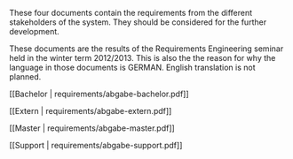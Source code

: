 These four documents contain the requirements from the different stakeholders of the system. They should be considered for the further development.

These documents are the results of the Requirements Engineering seminar held in the winter term 2012/2013. This is also the the reason for why the language in those documents is GERMAN. English translation is not planned.

[[Bachelor | requirements/abgabe-bachelor.pdf]]

[[Extern | requirements/abgabe-extern.pdf]]

[[Master | requirements/abgabe-master.pdf]]

[[Support | requirements/abgabe-support.pdf]]